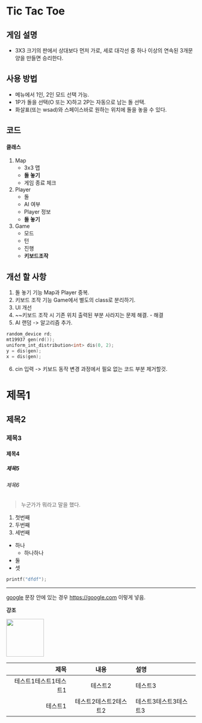 # Tic Tac Toe

## 게임 설명
* 3X3 크기의 판에서 상대보다 먼저 가로, 세로 대각선 중 하나 이상의 연속된 3개문양을 만들면 승리한다.

## 사용 방법
* 메뉴에서 1인, 2인 모드 선택 가능.
* 1P가 돌을 선택(O 또는 X)하고 2P는 자동으로 남는 돌 선택.
* 화살표(또는 wsad)와 스페이스바로 원하는 위치에 돌을 놓을 수 있다.

## 코드
#### 클래스
1. Map
    * 3x3 맵
    * **돌 놓기**
    * 게임 종료 체크
2. Player
    * 돌
    * AI 여부
    * Player 정보
    * **돌 놓기**
3. Game
    * 모드
    * 턴
    * 진행
    * **키보드조작**

## 개선 할 사항
1. 돌 놓기 기능 Map과 Player 중복.
2. 키보드 조작 기능 Game에서 별도의 class로 분리하기.
3. UI 개선
4. ~~키보드 조작 시 기존 위치 출력된 부분 사라지는 문제 해결. - 해결
5. AI 랜덤 -> 알고리즘 추가.
```cpp
random_device rd;
mt19937 gen(rd());
uniform_int_distribution<int> dis(0, 2);
y = dis(gen);
x = dis(gen);
```
6. cin 입력 -> 키보드 동작 변경 과정에서 필요 없는 코드 부분 제거할것.

# 제목1
## 제목2
### 제목3
#### 제목4
##### 제목5
###### 제목6

> 누군가가 뭐라고 말을 했다.
1. 첫번째
1. 두번째
1. 세번째

* 하나
  * 하나하나
* 둘
* 셋

```cpp
printf("dfdf");
```

***

[google](https://google.com)
문장 안에 있는 경우 <https://google.com> 이렇게 넣음.

**강조**

<img src="https://blog.kakaocdn.net/dn/euksHz/btrkikzsvnn/p5AdNUCmxGuZbnu4Vq98Y0/img.webp" width="100px" >



|제목|내용|설명|
|-:|:-:|:-|
|테스트1테스트1테스트1|테스트2|테스트3|
|테스트1|테스트2테스트2테스트2|테스트3테스트3테스트3|


